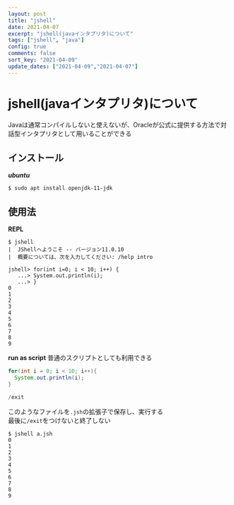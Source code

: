 ```yaml
---
layout: post
title: "jshell"
date: 2021-04-07
excerpt: "jshell(javaインタプリタ)について"
tags: ["jshell", "java"]
config: true
comments: false
sort_key: "2021-04-09"
update_dates: ["2021-04-09","2021-04-07"]
---
```


# jshell(javaインタプリタ)について
Javaは通常コンパイルしないと使えないが、Oracleが公式に提供する方法で対話型インタプリタとして用いることができる

## インストール

***ubuntu***
```console
$ sudo apt install openjdk-11-jdk
```

## 使用法

**REPL**
```console
$ jshell
|  JShellへようこそ -- バージョン11.0.10
|  概要については、次を入力してください: /help intro

jshell> for(int i=0; i < 10; i++) {
   ...> System.out.println(i);
   ...> }
0
1
2
3
4
5
6
7
8
9
```

**run as script**
普通のスクリプトとしても利用できる  

```java
for(int i = 0; i < 10; i++){
  System.out.println(i);
}

/exit
```

このようなファイルを`.jsh`の拡張子で保存し、実行する  
最後に`/exit`をつけないと終了しない  

```console
$ jshell a.jsh
0
1
2
3
4
5
6
7
8
9
```
